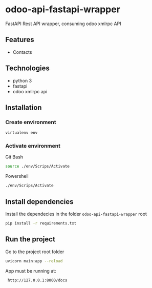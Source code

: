 # odoo-api-fastapi-wrapper
FastAPI Rest API wrapper, consuming odoo xmlrpc API


## Features
- Contacts


## Technologies
- python 3
- fastapi
- odoo xmlrpc api

## Installation

### Create environment
```bash
virtualenv env
```

### Activate environment
Git Bash
```bash
source ./env/Scrips/Activate
```

Powershell
```bash
./env/Scrips/Activate
```
## Install dependencies

Install the dependecies in the folder `odoo-api-fastapi-wrapper` root

```bash
pip install -r requirements.txt
```



## Run the project
Go to the project root folder
```bash
uvicorn main:app --reload
```

App must be running at:
```bash
 http://127.0.0.1:8000/docs
```



